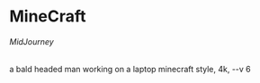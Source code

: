# MineCraft

###### MidJourney

a bald headed man working on a laptop minecraft style, 4k, --v 6 

<!-- https://cdn.midjourney.com/9c9229bb-dbeb-4709-bcff-57402074273d/0_1.png -->
